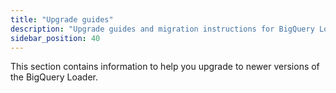 ```yaml
---
title: "Upgrade guides"
description: "Upgrade guides and migration instructions for BigQuery Loader versions with breaking changes and configuration updates."
sidebar_position: 40
---
```


This section contains information to help you upgrade to newer versions of the BigQuery Loader.
